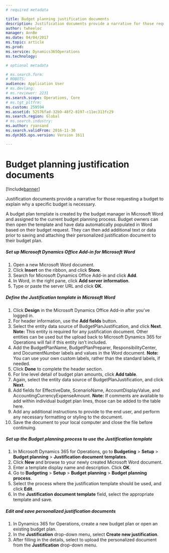 ```yaml
---
# required metadata

title: Budget planning justification documents
description: Justification documents provide a narrative for those requesting a budget to explain why a specific budget is necessary. 
author: twheeloc
manager: AnnBe
ms.date: 04/04/2017
ms.topic: article
ms.prod: 
ms.service: Dynamics365Operations
ms.technology: 

# optional metadata

# ms.search.form: 
# ROBOTS: 
audience: Application User
# ms.devlang: 
# ms.reviewer: 2231
ms.search.scope: Operations, Core
# ms.tgt_pltfrm: 
ms.custom: 259594
ms.assetid: 52576fad-32b9-48f2-8197-c11ec313fc29
ms.search.region: Global
# ms.search.industry: 
ms.author: ryansand
ms.search.validFrom: 2016-11-30
ms.dyn365.ops.version: Version 1611

---
```


# Budget planning justification documents

[!include[banner](../includes/banner.md)]


Justification documents provide a narrative for those requesting a budget to explain why a specific budget is necessary. 

A budget plan template is created by the budget manager in Microsoft Word and assigned to the current budget planning process. Budget owners can then open the template and have data automatically populated in Word based on their budget request. They can then add additional text or data prior to saving and attaching their personalized justification document to their budget plan.

##### Set up Microsoft Dynamics Office Add-in for Microsoft Word

1.  Open a new Microsoft Word document.
2.  Click **Insert** on the ribbon, and click **Store**.
3.  Search for Microsoft Dynamics Office Add-in and click **Add**.
4.  In Word, in the right pane, click **Add server information**.
5.  Type or paste the server URL and click **OK**.

##### Define the Justification template in Microsoft Word

1.  Click **Design** in the Microsoft Dynamics Office Add-in after you’ve logged in.
2.  For header information, use the **Add fields** button.
3.  Select the entity data source of BudgetPlanJustification, and click **Next**. **Note:** This entity is required for any justification document. Other entities can be used but the upload back to Microsoft Dynamics 365 for Operations will fail if this entity isn’t included.
4.  Add the BudgetPlanName, BudgetPlanPreparer, ResponsibilityCenter, and DocumentNumber labels and values in the Word document. **Note:** You can use your own custom labels, rather than the standard labels, if needed.
5.  Click **Done** to complete the header section.
6.  For line level detail of budget plan amounts, click **Add table**.
7.  Again, select the entity data source of BudgetPlanJustification, and click **Next**.
8.  Add fields for EffectiveDate, ScenarioName, AccountDisplayValue, and AccountingCurrencyExpenseAmount. **Note:** If comments are available to add within individual budget plan lines, those can be added to the table here.
9.  Add any additional instructions to provide to the end user, and perform any necessary formatting or styling to the document.
10. Save the document to your local computer and close the file before continuing.

##### Set up the Budget planning process to use the Justification template

1.  In Microsoft Dynamics 365 for Operations, go to **Budgeting** &gt; **Setup** &gt; **Budget planning** &gt; **Justification document templates**.
2.  Click **New** and browse to your newly created Microsoft Word document.
3.  Enter a template display name and description. Click **OK**.
4.  Go to **Budgeting** &gt; **Setup** &gt; **Budget** **planning** &gt; **Budget planning process**.
5.  Select the process where the justification template should be used, and click **Edit**.
6.  In the **Justification document template** field, select the appropriate template and save.

##### Edit and save personalized justification documents

1.  In Dynamics 365 for Operations, create a new budget plan or open an existing budget plan.
2.  In the **Justification** drop-down menu, select **Create new justification**.
3.  After filling in the details, select to upload the personalized document from the **Justification** drop-down menu.




